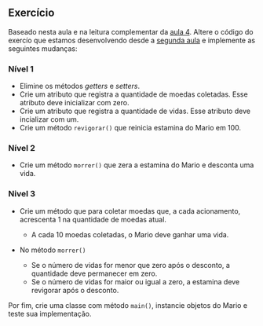 ## Exercício

Baseado nesta aula e na leitura complementar da [aula 4](../aula04/aula.md). Altere o código do exercío que estamos desenvolvendo desde a [segunda aula](../aula02/resolucao.md) e implemente as seguintes mudanças:

### Nível 1
* Elimine os métodos _getters_ e _setters_.
* Crie um atributo que registra a quantidade de moedas coletadas. Esse atributo deve inicializar com zero.
* Crie um atributo que registra a quantidade de vidas. Esse atributo deve incializar com um.
* Crie um método `revigorar()` que reinicia estamina do Mario em 100.

### Nível 2
* Crie um método `morrer()` que zera a estamina do Mario e desconta uma vida.

### Nivel 3
* Crie um método que para coletar moedas que, a cada acionamento, acrescenta 1 na quantidade de moedas atual.
    * A cada 10 moedas coletadas, o Mario deve ganhar uma vida.

* No método `morrer()`
    * Se o número de vidas for menor que zero após o desconto, a quantidade deve permanecer em zero.
    * Se o número de vidas for maior ou igual a zero, a estamina deve revigorar após o desconto.

Por fim, crie uma classe com método `main()`, instancie objetos do Mario e teste sua implementação.